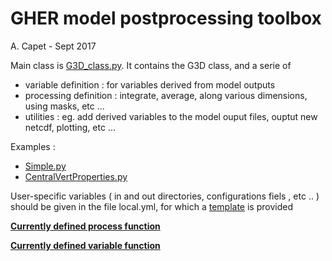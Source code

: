 # GHER model postprocessing toolbox
A. Capet - Sept 2017

Main class is [G3D_class.py](G3D_class.py).
It contains the G3D class, and a serie of 

* variable definition : for variables derived from model outputs
* processing definition : integrate, average, along various dimensions, using masks, etc ... 
* utilities : eg. add derived variables to the model ouput files, ouptut new netcdf, plotting, etc ... 

Examples : 

* [Simple.py](Simple.py)
* [CentralVertProperties.py](CentralVertProperties.py)

User-specific variables ( in and out directories, configurations fiels , etc .. ) should be given in the file local.yml, for which a [template](local.yml.template) is provided 

[**Currently defined process function**](Process.md)

[**Currently defined variable function**](Variable.md)
